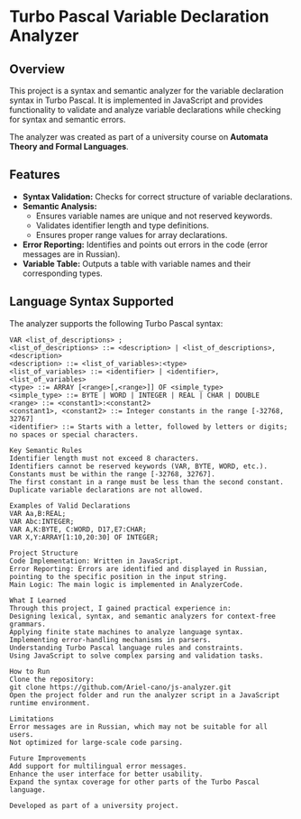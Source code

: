 # Turbo Pascal Variable Declaration Analyzer

## Overview
This project is a syntax and semantic analyzer for the variable declaration syntax in Turbo Pascal. It is implemented in JavaScript and provides functionality to validate and analyze variable declarations while checking for syntax and semantic errors.

The analyzer was created as part of a university course on **Automata Theory and Formal Languages**.

## Features
- **Syntax Validation:** Checks for correct structure of variable declarations.
- **Semantic Analysis:** 
  - Ensures variable names are unique and not reserved keywords.
  - Validates identifier length and type definitions.
  - Ensures proper range values for array declarations.
- **Error Reporting:** Identifies and points out errors in the code (error messages are in Russian).
- **Variable Table:** Outputs a table with variable names and their corresponding types.

## Language Syntax Supported
The analyzer supports the following Turbo Pascal syntax:

```ebnf
VAR <list_of_descriptions> ;
<list_of_descriptions> ::= <description> | <list_of_descriptions>,<description>
<description> ::= <list_of_variables>:<type>
<list_of_variables> ::= <identifier> | <identifier>,<list_of_variables>
<type> ::= ARRAY [<range>[,<range>]] OF <simple_type>
<simple_type> ::= BYTE | WORD | INTEGER | REAL | CHAR | DOUBLE
<range> ::= <constant1>:<constant2>
<constant1>, <constant2> ::= Integer constants in the range [-32768, 32767]
<identifier> ::= Starts with a letter, followed by letters or digits; no spaces or special characters.

Key Semantic Rules
Identifier length must not exceed 8 characters.
Identifiers cannot be reserved keywords (VAR, BYTE, WORD, etc.).
Constants must be within the range [-32768, 32767].
The first constant in a range must be less than the second constant.
Duplicate variable declarations are not allowed.

Examples of Valid Declarations
VAR Aa,B:REAL;
VAR Abc:INTEGER;
VAR A,K:BYTE, C:WORD, D17,E7:CHAR;
VAR X,Y:ARRAY[1:10,20:30] OF INTEGER;

Project Structure
Code Implementation: Written in JavaScript.
Error Reporting: Errors are identified and displayed in Russian, pointing to the specific position in the input string.
Main Logic: The main logic is implemented in AnalyzerCode.

What I Learned
Through this project, I gained practical experience in:
Designing lexical, syntax, and semantic analyzers for context-free grammars.
Applying finite state machines to analyze language syntax.
Implementing error-handling mechanisms in parsers.
Understanding Turbo Pascal language rules and constraints.
Using JavaScript to solve complex parsing and validation tasks.

How to Run
Clone the repository:
git clone https://github.com/Ariel-cano/js-analyzer.git
Open the project folder and run the analyzer script in a JavaScript runtime environment.

Limitations
Error messages are in Russian, which may not be suitable for all users.
Not optimized for large-scale code parsing.

Future Improvements
Add support for multilingual error messages.
Enhance the user interface for better usability.
Expand the syntax coverage for other parts of the Turbo Pascal language.

Developed as part of a university project.

